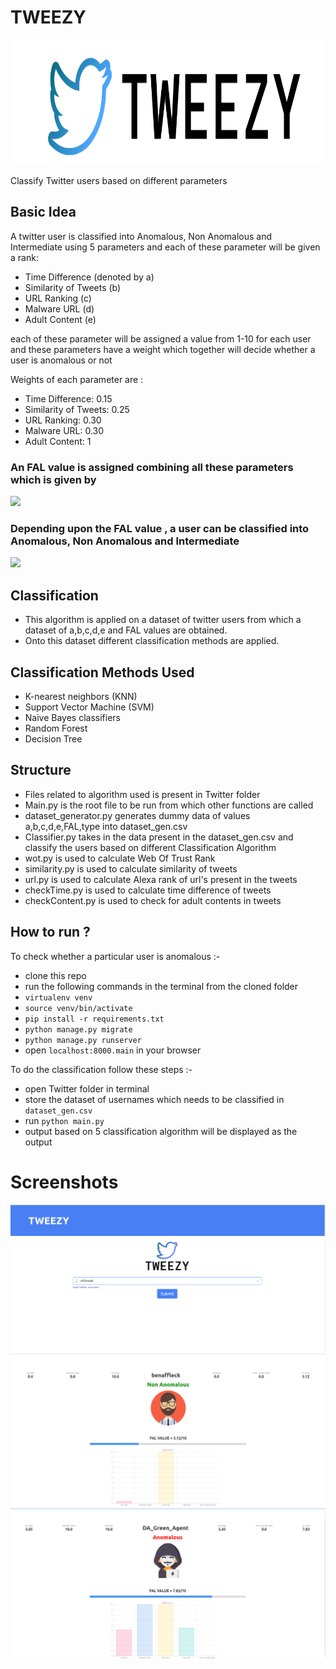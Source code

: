 # TWEEZY
<img src="main/static/main/icon-left-font.png" width = "700" height= "200">
<br>

Classify Twitter users based on different parameters

## Basic Idea
A twitter user is classified into Anomalous, Non Anomalous and Intermediate using 5 parameters and each of these parameter will be given a rank:
- Time Difference (denoted by a)
- Similarity of Tweets (b)
- URL Ranking (c)
- Malware URL (d)
- Adult Content (e)


each of these parameter will be assigned a value from 1-10 for each user and these parameters have a weight which together will decide whether a user is anomalous or not

Weights of each parameter are :
- Time Difference: 0.15
- Similarity of Tweets: 0.25
- URL Ranking: 0.30
- Malware URL: 0.30
- Adult Content: 1

### An FAL value is assigned combining all these parameters which is given by
![](https://ieeexplore.ieee.org/mediastore_new/IEEE/content/media/8123903/8203898/8204141/8204141-alg-1-source-small.gif)

### Depending upon the FAL value , a user can be classified into Anomalous, Non Anomalous and Intermediate
![](https://ieeexplore.ieee.org/mediastore_new/IEEE/content/media/8123903/8203898/8204141/8204141-table-1-source-small.gif)


## Classification
- This algorithm is applied on a dataset of twitter users from which a dataset of a,b,c,d,e and FAL values are obtained.
- Onto this dataset different classification methods are applied.

## Classification Methods Used
- K-nearest neighbors (KNN)
- Support Vector Machine (SVM)
- Naive Bayes classifiers
- Random Forest
- Decision Tree

## Structure
* Files related to algorithm used is present in Twitter folder
* Main.py is the root file to be run from which other functions are called
* dataset_generator.py generates dummy data of values a,b,c,d,e,FAL,type into dataset_gen.csv
* Classifier.py takes in the data present in the dataset_gen.csv and classify the users based on different Classification Algorithm
* wot.py is used to calculate Web Of Trust Rank
* similarity.py is used to calculate similarity of tweets
* url.py is used to calculate Alexa rank of url's present in the tweets
* checkTime.py is used to calculate time difference of tweets
* checkContent.py is used to check for adult contents in tweets

## How to run ?
To check whether a particular user is anomalous :-
- clone this repo
- run the following commands in the terminal from the cloned folder
- `virtualenv venv`
- `source venv/bin/activate`
- `pip install -r requirements.txt`
- `python manage.py migrate`
- `python manage.py runserver`
- open `localhost:8000.main` in your browser

To do the classification follow these steps :-
- open Twitter folder in terminal
- store the dataset of usernames which needs to be classified in  `dataset_gen.csv`
- run `python main.py`
- output based on 5 classification algorithm will be displayed as the output

# Screenshots

![1](screenshots/3.png)
![2](screenshots/4.png)
![3](screenshots/5.png)
